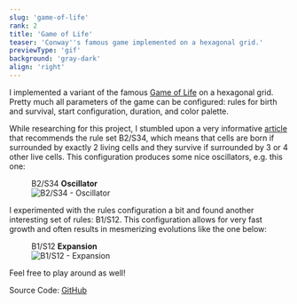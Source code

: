 ```yaml
---
slug: 'game-of-life'
rank: 2
title: 'Game of Life'
teaser: 'Conway''s famous game implemented on a hexagonal grid.'
previewType: 'gif'
background: 'gray-dark'
align: 'right'
---
```


I implemented a variant of the 
famous <a class="link" href="https://en.wikipedia.org/wiki/Conway's_Game_of_Life">Game of Life</a> on 
a hexagonal grid.
Pretty much all parameters of the game can be configured: rules for birth and survival,
start configuration, duration, and color palette.  

While researching for this project, I stumbled upon a very 
informative <a class="link" href="https://davidsiaw.github.io/blog/2014/11/21/hexlife">article</a> that
recommends the rule set <span class="emph">B2/S34</span>, which means that cells are born if surrounded 
by exactly 2 living cells and they survive if surrounded by 3 or 4 other live cells. This configuration 
produces some nice oscillators, e.g. this one:

<figure class="center">
<figcaption>B2/S34 <strong>Oscillator</strong></figcaption>
<img src="portfolio/game-of-life.gif" alt="B2/S34 - Oscillator"/>
</figure>

  
I experimented with the rules configuration a bit and found another interesting 
set of rules: <span class="emph">B1/S12</span>.
This configuration allows for very fast growth and often results in mesmerizing evolutions like the one below:


<figure>
<figcaption>B1/S12 <strong>Expansion</strong></figcaption>
<img src="portfolio/game-of-life/expansion.gif" alt="B1/S12 - Expansion"/>
</figure>

Feel free to play around as well!


<span class="meta">Source Code:</span>
<a href="https://github.com/LenaSchnedlitz/hexagonal-game-of-life" class="link">GitHub
<svg viewBox="0 0 24 24" class="icon icon-inline"><use xlink:href="icons/sprite.svg#link"/></svg></a>


